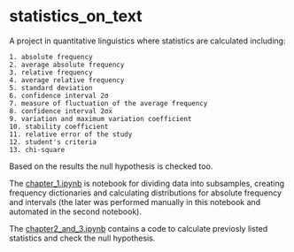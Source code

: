 # statistics_on_text
A project in quantitative linguistics where statistics are calculated including:  

    1. absolute frequency
    2. average absolute frequency
    3. relative frequency
    4. average relative frequency
    5. standard deviation
    6. confidence interval 2σ
    7. measure of fluctuation of the average frequency
    8. confidence interval 2σх̅
    9. variation and maximum variation coefficient
    10. stability coefficient
    11. relative error of the study
    12. student's criteria
    13. chi-square

Based on the results the null hypothesis is checked too.

The [chapter_1.ipynb](https://github.com/botvyns/statistics_on_text/blob/main/chapter_1.ipynb) is notebook for dividing data into subsamples, creating frequency dictionaries and calculating distributions for absolute frequency and intervals (the later was performed manually in this notebook and automated in the second notebook). 

The [chapter2_and_3.ipynb](https://github.com/botvyns/statistics_on_text/blob/main/chapter2_and_3.ipynb) contains a code to calculate previosly listed statistics and check the null hypothesis.


